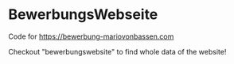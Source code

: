 # BewerbungsWebseite
Code for https://bewerbung-mariovonbassen.com

Checkout "bewerbungswebsite" to find whole data of the website!
